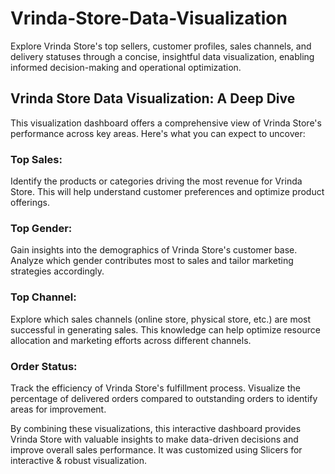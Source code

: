 # Vrinda-Store-Data-Visualization
Explore Vrinda Store's top sellers, customer profiles, sales channels, and delivery statuses through a concise, insightful data visualization, enabling informed decision-making and operational optimization.

## Vrinda Store Data Visualization: A Deep Dive
This visualization dashboard offers a comprehensive view of Vrinda Store's performance across key areas. Here's what you can expect to uncover:

### Top Sales:
Identify the products or categories driving the most revenue for Vrinda Store. This will help understand customer preferences and optimize product offerings.

### Top Gender:
Gain insights into the demographics of Vrinda Store's customer base. Analyze which gender contributes most to sales and tailor marketing strategies accordingly.

### Top Channel:
Explore which sales channels (online store, physical store, etc.) are most successful in generating sales. This knowledge can help optimize resource allocation and marketing efforts across different channels.

### Order Status:
Track the efficiency of Vrinda Store's fulfillment process. Visualize the percentage of delivered orders compared to outstanding orders to identify areas for improvement.

By combining these visualizations, this interactive dashboard provides Vrinda Store with valuable insights to make data-driven decisions and improve overall sales performance. It was customized using Slicers for interactive & robust visualization.



